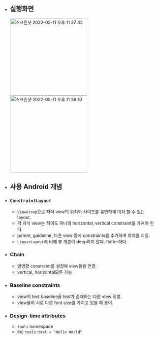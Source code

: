 * ## 실행화면
  <img width="250" alt="스크린샷 2022-05-11 오후 11 37 42" src="https://user-images.githubusercontent.com/37657541/167876538-f485753d-366e-4ea8-859e-98ef9c4eca8b.png">
  <img width="250" alt="스크린샷 2022-05-11 오후 11 38 10" src="https://user-images.githubusercontent.com/37657541/167876546-c496a9f2-5242-4e3c-91d5-5f01068aeeba.png">

* ## 사용 Android 개념
* ### `ConstraintLayout`
  - `ViewGroup`으로 자식 view의 위치와 사이즈를 유연하게 대처 할 수 있는 layout.
  - 각 자식 view는 적어도 하나의 horizontal, vertical constraint를 가져야 한다.
  - parent, guideline, 다른 view 등에 constraints를 추가하며 위치를 지정.
  - `LinearLayout`에 비해 뷰 계층이 deep하지 않다. flatter하다.

* ### Chain
  - 양방향 constraint를 설정해 view들을 연결.
  - vertical, horizontal모두 가능
 
* ### Baseline constraints
  - view의 text baseline을 text가 존재하는 다른 view 정렬.
  - view들이 서로 다른 font size를 가지고 있을 때 용이.

* ### Design-time attributes
  - `tools` namespace
  - ex) `tools:text = "Hello World"`
